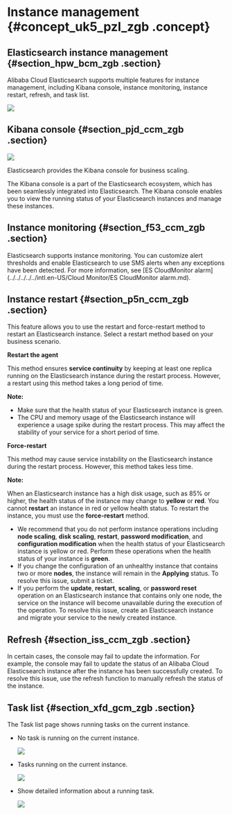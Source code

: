 # Instance management {#concept_uk5_pzl_zgb .concept}

## Elasticsearch instance management {#section_hpw_bcm_zgb .section}

Alibaba Cloud Elasticsearch supports multiple features for instance management, including Kibana console, instance monitoring, instance restart, refresh, and task list.

![](http://static-aliyun-doc.oss-cn-hangzhou.aliyuncs.com/assets/img/134288/155246605239990_en-US.png)

## Kibana console {#section_pjd_ccm_zgb .section}

![](http://static-aliyun-doc.oss-cn-hangzhou.aliyuncs.com/assets/img/134288/155246605239991_en-US.png)

Elasticsearch provides the Kibana console for business scaling.

The Kibana console is a part of the Elasticsearch ecosystem, which has been seamlessly integrated into Elasticsearch. The Kibana console enables you to view the running status of your Elasticsearch instances and manage these instances.

## Instance monitoring {#section_f53_ccm_zgb .section}

Elasticsearch supports instance monitoring. You can customize alert thresholds and enable Elasticsearch to use SMS alerts when any exceptions have been detected. For more information, see [ES CloudMonitor alarm](../../../../../intl.en-US/Cloud Monitor/ES CloudMonitor alarm.md).

## Instance restart {#section_p5n_ccm_zgb .section}

This feature allows you to use the restart and force-restart method to restart an Elasticsearch instance. Select a restart method based on your business scenario.

**Restart the agent**

This method ensures **service continuity** by keeping at least one replica running on the Elasticsearch instance during the restart process. However, a restart using this method takes a long period of time.

**Note:** 

-   Make sure that the health status of your Elasticsearch instance is green.
-   The CPU and memory usage of the Elasticsearch instance will experience a usage spike during the restart process. This may affect the stability of your service for a short period of time.

**Force-restart**

This method may cause service instability on the Elasticsearch instance during the restart process. However, this method takes less time.

**Note:** 

When an Elasticsearch instance has a high disk usage, such as 85% or higher, the health status of the instance may change to **yellow** or **red**. You cannot **restart** an instance in red or yellow health status. To restart the instance, you must use the **force-restart** method.

-   We recommend that you do not perform instance operations including **node scaling**, **disk scaling**, **restart**, **password modification**, and **configuration modification** when the health status of your Elasticsearch instance is yellow or red. Perform these operations when the health status of your instance is **green**.
-   If you change the configuration of an unhealthy instance that contains two or more **nodes**, the instance will remain in the **Applying** status. To resolve this issue, submit a ticket.
-   If you perform the **update**, **restart**, **scaling**, or **password reset** operation on an Elasticsearch instance that contains only one node, the service on the instance will become unavailable during the execution of the operation. To resolve this issue, create an Elasticsearch instance and migrate your service to the newly created instance.

## Refresh {#section_iss_ccm_zgb .section}

In certain cases, the console may fail to update the information. For example, the console may fail to update the status of an Alibaba Cloud Elasticsearch instance after the instance has been successfully created. To resolve this issue, use the refresh function to manually refresh the status of the instance.

## Task list {#section_xfd_gcm_zgb .section}

The Task list page shows running tasks on the current instance.

-   No task is running on the current instance.

    ![](http://static-aliyun-doc.oss-cn-hangzhou.aliyuncs.com/assets/img/134288/155246605239992_en-US.png)

-   Tasks running on the current instance.

    ![](http://static-aliyun-doc.oss-cn-hangzhou.aliyuncs.com/assets/img/134288/155246605239993_en-US.png)

-   Show detailed information about a running task.

    ![](http://static-aliyun-doc.oss-cn-hangzhou.aliyuncs.com/assets/img/134288/155246605239995_en-US.png)



